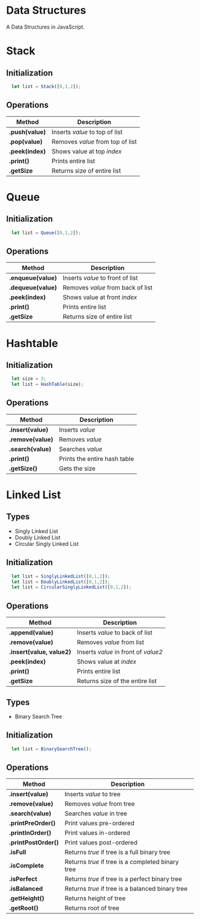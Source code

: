 # Data Structures
A Data Structures in JavaScript.<br>

# Stack
## Initialization
```javascript
  let list = Stack([0,1,2]);
```
## Operations
| Method    | Description      |
| -------- | --------------|
| **.push(value)**   | Inserts _value_ to top of list |
| **.pop(value)**   | Removes _value_ from top of list |
| **.peek(index)**   | Shows value at top _index_ |
| **.print()**   | Prints entire list |
| **.getSize**   | Returns size of entire list|

# Queue
## Initialization
```javascript
  let list = Queue([0,1,2]);
```
## Operations
| Method    | Description      |
| -------- | --------------|
| **.enqueue(value)**   | Inserts _value_ to front of list |
| **.dequeue(value)**   | Removes _value_ from back of list |
| **.peek(index)**   | Shows value at front _index_ |
| **.print()**   | Prints entire list |
| **.getSize**   | Returns size of entire list|

# Hashtable
## Initialization
```javascript
  let size = 3;
  let list = HashTable(size);
```
## Operations
| Method    | Description      |
| -------- | --------------|
| **.insert(value)**   | Inserts _value_ |
| **.remove(value)**   | Removes _value_ |
| **.search(value)**   | Searches _value_ |
| **.print()**   | Prints the entire hash table |
| **.getSize()**   | Gets the size|

# Linked List
## Types
* Singly Linked List
* Doubly Linked List
* Circular Singly Linked List
## Initialization
```javascript
  let list = SinglyLinkedList([0,1,2]);
  let list = DoublyLinkedList([0,1,2]);
  let list = CircularSinglyLinkedList([0,1,2]);
```
## Operations
| Method    | Description      |
| -------- | --------------|
| **.append(value)**   | Inserts _value_ to back of list |
| **.remove(value)**   | Removes _value_ from list |
| **.insert(value, value2)**   | Inserts _value_ in front of _value2_ |
| **.peek(index)**   | Shows value at _index_ |
| **.print()**   | Prints entire list |
| **.getSize**   | Returns size of the entire list|

## Types
* Binary Search Tree
## Initialization
```javascript
  let list = BinarySearchTree();
```
## Operations
| Method    | Description      |
| -------- | --------------|
| **.insert(value)**   | Inserts _value_ to tree |
| **.remove(value)**   | Removes _value_ from tree |
| **.search(value)**   | Searches _value_ in tree |
| **.printPreOrder()**   | Print values pre-ordered |
| **.printInOrder()**   | Print values in-ordered |
| **.printPostOrder()**   | Print values post-ordered |
| **.isFull**   | Returns _true_ if tree is a full binary tree |
| **.isComplete**   | Returns _true_ if tree is a completed binary tree |
| **.isPerfect**   | Returns _true_ if tree is a perfect binary tree |
| **.isBalanced**   | Returns _true_ if tree is a balanced binary tree |
|**.getHeight()**   | Returns height of tree |
|**.getRoot()**   | Returns root of tree |
